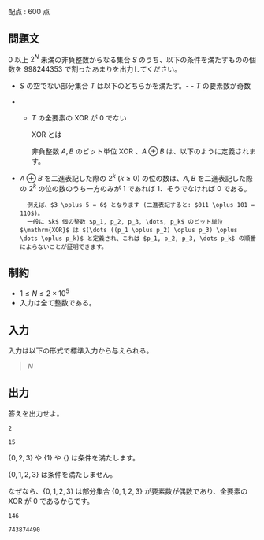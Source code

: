 配点 : $600$ 点

## 問題文

$0$ 以上 $2^N$ 未満の非負整数からなる集合 $S$ のうち、以下の条件を満たすものの個数を $998244353$ で割ったあまりを出力してください。

- $S$ の空でない部分集合 $T$ は以下のどちらかを満たす。-   - $T$ の要素数が奇数
-   - $T$ の全要素の $\mathrm{XOR}$ が $0$ でない

    
        $\mathrm{XOR}$ とは
    
    

        非負整数 $A, B$ のビット単位 $\mathrm{XOR}$ 、$A \oplus B$ は、以下のように定義されます。
        

- $A \oplus B$ を二進表記した際の $2^k$ ($k \geq 0$) の位の数は、$A, B$ を二進表記した際の $2^k$ の位の数のうち一方のみが $1$ であれば $1$、そうでなければ $0$ である。

        例えば、$3 \oplus 5 = 6$ となります (二進表記すると: $011 \oplus 101 = 110$)。  
        一般に $k$ 個の整数 $p_1, p_2, p_3, \dots, p_k$ のビット単位 $\mathrm{XOR}$ は $(\dots ((p_1 \oplus p_2) \oplus p_3) \oplus \dots \oplus p_k)$ と定義され、これは $p_1, p_2, p_3, \dots p_k$ の順番によらないことが証明できます。  
    

## 制約

- $1 \le N \le 2 \times 10^5$
- 入力は全て整数である。

## 入力

入力は以下の形式で標準入力から与えられる。

> $N$

## 出力

答えを出力せよ。

```input1
2
```

```output1
15
```

$\lbrace 0,2,3 \rbrace$ や $\lbrace 1 \rbrace$ や $\lbrace \rbrace$ は条件を満たします。

$\lbrace 0,1,2,3 \rbrace$ は条件を満たしません。

なぜなら、$\lbrace 0,1,2,3 \rbrace$ は部分集合 $\lbrace 0,1,2,3 \rbrace$ が要素数が偶数であり、全要素の $\mathrm{XOR}$ が $0$ であるからです。

```input2
146
```

```output2
743874490
```